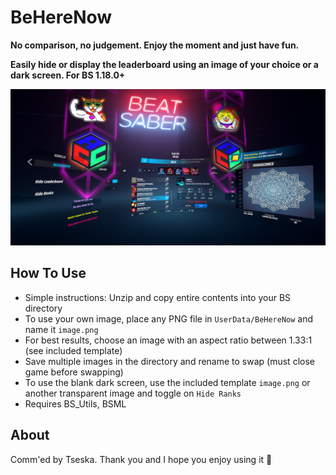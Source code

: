 # BeHereNow

**No comparison, no judgement. Enjoy the moment and just have fun.**

**Easily hide or display the leaderboard using an image of your choice or a dark screen. For BS 1.18.0+**

![screenshot](https://github.com/zeph-yr/BeHereNow/blob/master/Screenshots/beherenow_menu_small.png)

## How To Use
- Simple instructions: Unzip and copy entire contents into your BS directory
- To use your own image, place any PNG file in `UserData/BeHereNow` and name it `image.png`
- For best results, choose an image with an aspect ratio between 1.33:1 (see included template)
- Save multiple images in the directory and rename to swap (must close game before swapping)
- To use the blank dark screen, use the included template `image.png` or another transparent image and toggle on `Hide Ranks`
- Requires BS_Utils, BSML

## About
Comm'ed by Tseska. Thank you and I hope you enjoy using it 💖
